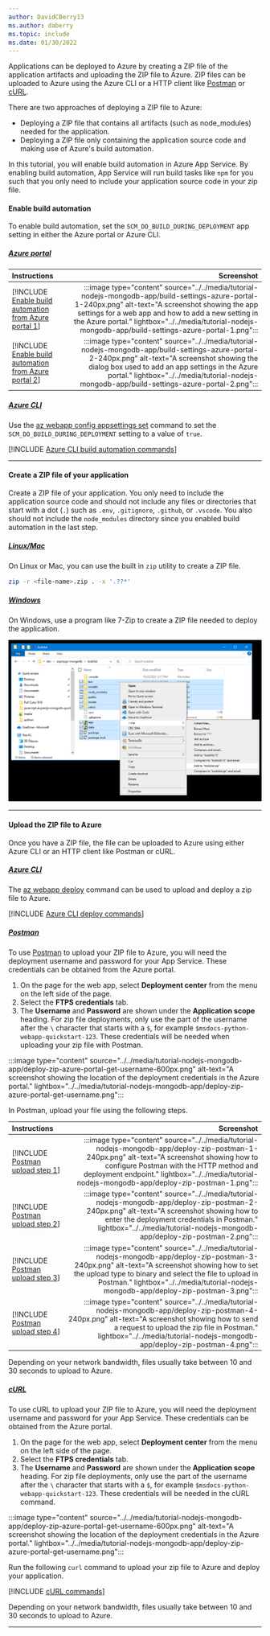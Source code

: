 ```yaml
---
author: DavidCBerry13
ms.author: daberry
ms.topic: include
ms.date: 01/30/2022
---
```

Applications can be deployed to Azure by creating a ZIP file of the application artifacts and uploading the ZIP file to Azure. ZIP files can be uploaded to Azure using the Azure CLI or a HTTP client like [Postman](https://www.postman.com/downloads/) or [cURL](https://curl.se/).

There are two approaches of deploying a ZIP file to Azure:

* Deploying a ZIP file that contains all artifacts (such as node_modules) needed for the application.
* Deploying a ZIP file only containing the application source code and making use of Azure's build automation.

In this tutorial, you will enable build automation in Azure App Service. By enabling build automation, App Service will run build tasks like `npm` for you such that you only need to include your application source code in your zip file.

#### Enable build automation

To enable build automation, set the `SCM_DO_BUILD_DURING_DEPLOYMENT` app setting in either the Azure portal or Azure CLI.

##### [Azure portal](#tab/deploy-instructions-azportal)

| Instructions    | Screenshot |
|:----------------|-----------:|
| [!INCLUDE [Enable build automation from Azure portal 1](<./build-settings-azure-portal-1.md>)] | :::image type="content" source="../../media/tutorial-nodejs-mongodb-app/build-settings-azure-portal-1-240px.png" alt-text="A screenshot showing the app settings for a web app and how to add a new setting in the Azure portal." lightbox="../../media/tutorial-nodejs-mongodb-app/build-settings-azure-portal-1.png"::: |
| [!INCLUDE [Enable build automation from Azure portal 2](<./build-settings-azure-portal-2.md>)] | :::image type="content" source="../../media/tutorial-nodejs-mongodb-app/build-settings-azure-portal-2-240px.png" alt-text="A screenshot showing the dialog box used to add an app settings in the Azure portal." lightbox="../../media/tutorial-nodejs-mongodb-app/build-settings-azure-portal-2.png"::: |

##### [Azure CLI](#tab/deploy-instructions-azcli)

Use the [az webapp config appsettings set](/cli/azure/webapp/config/appsettings#az-webapp-config-appsettings-set) command to set the `SCM_DO_BUILD_DURING_DEPLOYMENT` setting to a value of `true`.

[!INCLUDE [Azure CLI build automation commands](<./deploy-zip-build-settings.md>)]

---

#### Create a ZIP file of your application

Create a ZIP file of your application. You only need to include the application source code and should not include any files or directories that start with a dot (`.`) such as `.env`, `.gitignore`, `.github`, or `.vscode`. You also should not include the `node_modules` directory since you enabled build automation in the last step.

##### [Linux/Mac](#tab/deploy-zip-linux-mac)

On Linux or Mac, you can use the built in `zip` utility to create a ZIP file.

```bash
zip -r <file-name>.zip . -x '.??*'
```

##### [Windows](#tab/deploy-zip-windows)

On Windows, use a program like 7-Zip to create a ZIP file needed to deploy the application.

![A screenshot showing files being zipped into a ZIP file using 7-Zip.](../../media/tutorial-nodejs-mongodb-app/deploy-zip-file-windows-1.png)

---

#### Upload the ZIP file to Azure

Once you have a ZIP file, the file can be uploaded to Azure using either Azure CLI or an HTTP client like Postman or cURL.

##### [Azure CLI](#tab/deploy-instructions--zip-azcli)

The [az webapp deploy](/cli/azure/webapp#az-webapp-deploy) command can be used to upload and deploy a zip file to Azure.

[!INCLUDE [Azure CLI deploy commands](<./deploy-zip-cli-commands.md>)]

##### [Postman](#tab/deploy-instructions--zip-postman)

To use [Postman](https://www.postman.com/downloads/) to upload your ZIP file to Azure, you will need the deployment username and password for your App Service. These credentials can be obtained from the Azure portal.

1. On the page for the web app, select **Deployment center** from the menu on the left side of the page.
1. Select the **FTPS credentials** tab.
1. The **Username** and **Password** are shown under the **Application scope** heading.  For zip file deployments, only use the part of the username after the `\` character that starts with a `$`, for example `$msdocs-python-webapp-quickstart-123`. These credentials will be needed when uploading your zip file with Postman.

:::image type="content" source="../../media/tutorial-nodejs-mongodb-app/deploy-zip-azure-portal-get-username-600px.png" alt-text="A screenshot showing the location of the deployment credentials in the Azure portal." lightbox="../../media/tutorial-nodejs-mongodb-app/deploy-zip-azure-portal-get-username.png":::

In Postman, upload your file using the following steps.

| Instructions    | Screenshot |
|:----------------|-----------:|
| [!INCLUDE [Postman upload step 1](<./deploy-zip-postman-1.md>)] | :::image type="content" source="../../media/tutorial-nodejs-mongodb-app/deploy-zip-postman-1-240px.png" alt-text="A screenshot showing how to configure Postman with the HTTP method and deployment endpoint." lightbox="../../media/tutorial-nodejs-mongodb-app/deploy-zip-postman-1.png"::: |
| [!INCLUDE [Postman upload step 2](<./deploy-zip-postman-2.md>)] | :::image type="content" source="../../media/tutorial-nodejs-mongodb-app/deploy-zip-postman-2-240px.png" alt-text="A screenshot showing how to enter the deployment credentials in Postman." lightbox="../../media/tutorial-nodejs-mongodb-app/deploy-zip-postman-2.png"::: |
| [!INCLUDE [Postman upload step 3](<./deploy-zip-postman-3.md>)] | :::image type="content" source="../../media/tutorial-nodejs-mongodb-app/deploy-zip-postman-3-240px.png" alt-text="A screenshot showing how to set the upload type to binary and select the file to upload in Postman." lightbox="../../media/tutorial-nodejs-mongodb-app/deploy-zip-postman-3.png"::: |
| [!INCLUDE [Postman upload step 4](<./deploy-zip-postman-4.md>)] | :::image type="content" source="../../media/tutorial-nodejs-mongodb-app/deploy-zip-postman-4-240px.png" alt-text="A screenshot showing how to send a request to upload the zip file in Postman." lightbox="../../media/tutorial-nodejs-mongodb-app/deploy-zip-postman-4.png"::: |

Depending on your network bandwidth, files usually take between 10 and 30 seconds to upload to Azure.

##### [cURL](#tab/deploy-instructions--zip-curl)

To use cURL to upload your ZIP file to Azure, you will need the deployment username and password for your App Service. These credentials can be obtained from the Azure portal.

1. On the page for the web app, select **Deployment center** from the menu on the left side of the page.
1. Select the **FTPS credentials** tab.
1. The **Username** and **Password** are shown under the **Application scope** heading.  For zip file deployments, only use the part of the username after the `\` character that starts with a `$`, for example `$msdocs-python-webapp-quickstart-123`. These credentials will be needed in the cURL command.

:::image type="content" source="../../media/tutorial-nodejs-mongodb-app/deploy-zip-azure-portal-get-username-600px.png" alt-text="A screenshot showing the location of the deployment credentials in the Azure portal." lightbox="../../media/tutorial-nodejs-mongodb-app/deploy-zip-azure-portal-get-username.png":::

Run the following `curl` command to upload your zip file to Azure and deploy your application.

[!INCLUDE [cURL commands](<./deploy-zip-curl-commands.md>)]

Depending on your network bandwidth, files usually take between 10 and 30 seconds to upload to Azure.

---
